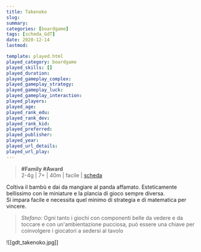 ```yaml
---
title: Takenoko
slug: 
summary: 
categories: [boardgame]
tags: [scheda_GdT]
date: 2020-12-14
lastmod: 

template: played.html
played_category: boardgame
played_skills: []
played_duration: 
played_gameplay_complex: 
played_gameplay_strategy: 
played_gameplay_luck: 
played_gameplay_interaction: 
played_players: 
played_age: 
played_rank_edu: 
played_rank_dev: 
played_rank_kid: 
played_preferred: 
played_publisher: 
played_year: 
played_url_details: 
played_url_play: 
---
```


> **#Family #Award**  
> 2-4g | 7+ | 40m | facile | [scheda](https://www.boardgamegeek.com/boardgame/70919/takenoko)  

Coltiva il bambù e dai da mangiare al panda affamato.
Esteticamente bellissimo con le miniature e la plancia di gioco sempre diversa.  
Si impara facile e necessita quel minimo di strategia e di matematica per vincere.

> *Stefano:*
> Ogni tanto i giochi con componenti belle da vedere e da toccare e con un'ambientazione pucciosa, può essere una chiave per coinvolgere i giocatori a sedersi al tavolo

![[gdt_takenoko.jpg]]

